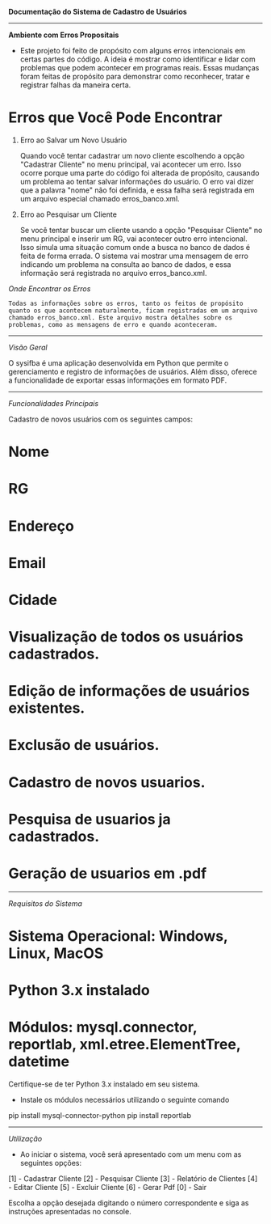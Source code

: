 
**Documentação do Sistema de Cadastro de Usuários**

------------------------------------------------------------------------------------

**Ambiente com Erros Propositais**

- Este projeto foi feito de propósito com alguns erros intencionais em certas partes do código. A ideia é mostrar como identificar e lidar com problemas que podem acontecer em programas reais. Essas mudanças foram feitas de propósito para demonstrar como reconhecer, tratar e registrar falhas da maneira certa.

# Erros que Você Pode Encontrar

1. Erro ao Salvar um Novo Usuário

    Quando você tentar cadastrar um novo cliente escolhendo a opção "Cadastrar Cliente" no menu principal, vai acontecer um erro. Isso ocorre porque uma parte do código foi alterada de propósito, causando um problema ao tentar salvar informações do usuário. O erro vai dizer que a palavra "nome" não foi definida, e essa falha será registrada em um arquivo especial chamado erros_banco.xml.

2. Erro ao Pesquisar um Cliente

    Se você tentar buscar um cliente usando a opção "Pesquisar Cliente" no menu principal e inserir um RG, vai acontecer outro erro intencional. Isso simula uma situação comum onde a busca no banco de dados é feita de forma errada. O sistema vai mostrar uma mensagem de erro indicando um problema na consulta ao banco de dados, e essa informação será registrada no arquivo erros_banco.xml.


*Onde Encontrar os Erros*

    Todas as informações sobre os erros, tanto os feitos de propósito quanto os que acontecem naturalmente, ficam registradas em um arquivo chamado erros_banco.xml. Este arquivo mostra detalhes sobre os problemas, como as mensagens de erro e quando aconteceram.

-------------------------------------------------------------------------------------

*Visão Geral*

O sysifba é uma aplicação desenvolvida em Python que permite o gerenciamento e registro de informações de usuários. Além disso, oferece a funcionalidade de exportar essas informações em formato PDF.

-------------------------------------------------------------------------------------

*Funcionalidades Principais*

Cadastro de novos usuários com os seguintes campos:

# Nome
# RG
# Endereço
# Email
# Cidade

# Visualização de todos os usuários cadastrados.

# Edição de informações de usuários existentes.

# Exclusão de usuários.

# Cadastro de novos usuarios.

# Pesquisa de usuarios ja cadastrados.

# Geração de usuarios em .pdf

-------------------------------------------------------------------------------------

*Requisitos do Sistema*

# Sistema Operacional: Windows, Linux, MacOS
# Python 3.x instalado
# Módulos: mysql.connector, reportlab, xml.etree.ElementTree, datetime

Certifique-se de ter Python 3.x instalado em seu sistema.

- Instale os módulos necessários utilizando o seguinte comando

pip install mysql-connector-python
pip install reportlab

-------------------------------------------------------------------------------------

*Utilização*

- Ao iniciar o sistema, você será apresentado com um menu com as seguintes opções:

[1] - Cadastrar Cliente
[2] - Pesquisar Cliente
[3] - Relatório de Clientes
[4] - Editar Cliente
[5] - Excluir Cliente
[6] - Gerar Pdf
[0] - Sair

Escolha a opção desejada digitando o número correspondente e siga as instruções apresentadas no console.

